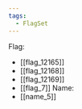 ```yaml
---
tags:
  - FlagSet
---
```

Flag:
- [[flag_12165]]
- [[flag_12168]]
- [[flag_12169]]
- [[flag_7]]
Name:
- [[name_5]]
